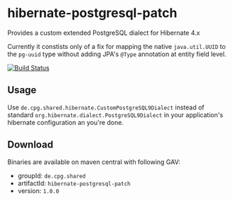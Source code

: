 # hibernate-postgresql-patch
Provides a custom extended PostgreSQL dialect for Hibernate 4.x

Currently it constists only of a fix for mapping the native `java.util.UUID` to the `pg-uuid` type without adding
JPA's `@Type` annotation at entity field level.

[![Build Status](https://api.travis-ci.org/xpensum/hibernate-postgresql-patch.svg?branch=master)](https://travis-ci.org/xpensum/hibernate-postgresql-patch)

## Usage

Use `de.cpg.shared.hibernate.CustomPostgreSQL9Dialect` instead of standard `org.hibernate.dialect.PostgreSQL9Dialect`
in your application's hibernate configuration an you're done.

## Download

Binaries are available on maven central with following GAV:

- groupId: `de.cpg.shared`
- artifactId: `hibernate-postgresql-patch`
- version: `1.0.0`
